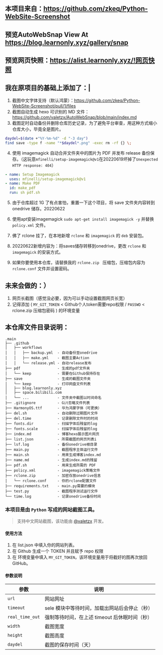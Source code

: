 ## 本项目来自：https://github.com/zkeq/Python-WebSite-Screenshot

## 预览AutoWebSnap View At https://blog.learnonly.xyz/gallery/snap

## 预览网页快照：https://alist.learnonly.xyz/!网页快照

## 我在原项目的基础上添加了：|

 1. 截图中文字体支持（默认鸿蒙）：https://github.com/zkeq/Python-WebSite-Screenshot/pull/1/files
 2. 截图自动生成 hexo 可识别的 MD 文件：https://github.com/valetzx/AutoWebSnap/blob/main/index.md
 3. 截图定时自动备份并删除仓库历史记录，为了避免平台审查，用这种方式缩小仓库大小，毕竟全是图片。
 
 ```bash
 daydel=$(date +"%Y-%m-%d" -d "-3 day")
 find save -type f -name "*$daydel*.png" -exec rm -rf {} \; 
 ```
 
 4. 使用 imagemagick 自动合并文件夹中的图片为 PDF 并发布 release 备份保存。（这玩意`mfinelli/setup-imagemagick@v1`在20220619坏掉了`Unexpected HTTP response: 404`）
 
 ```yml
 - name: Setup Imagemagick
   uses: mfinelli/setup-imagemagick@v1
 - name: Make PDF
   id: make_pdf
   run: sh pdf.sh
 ```

5. 由于仓库超过 1G 了有点害怕，重置一下这个项目，将 save 文件夹内容转到 onedrive 储存。20220622

6. 使用apt安装imagemagick `sudo apt-get install imagemagick -y` 并替换 `policy.xml` 文件。

7. 佛了 rclone 挂了，在本地新增 `rclone` 和 `imagemagick` 的 `deb` 安装包。

8. 20220622新增内容为：将saves储存转移到onedrive，更改 `rclone` 和 `imagemagick` 的安装方式。

9. 如果你要使用本仓库，请替换我的 `rclone.zip ` 压缩包，压缩包内容为 `rclone.conf` 文件并设置密码。

## 未来会做的：）

 1. 网页长截图（感觉没必要，因为可以手动设置截图网页长宽）
 2. 记得添加 ( `MY_GIT_TOKEN` < Github个人token需要repo权限 / `PASSWD` < rclone.zip 压缩包密码 ) 的环境变量

## 本仓库文件目录说明：

```
.main
├── .github
│   ├── workflows
│   │   ├── backup.yml  - 自动备份至onedrive
│   │   ├── make.yml    - 截图主要Action
│   │   └── release.yml - 自动release发布
├── pdf                 - 生成的pdf文件夹
│   └── keep            - 需要在Github保持存在
├── save                - 生成的截图文件夹
│   └── keep            - 打印网盘文件列表
│   ├── blog.learnonly.xyz
│   ├── space.bilibili.com
│   └── ...             - 文件夹中截图以时间命名
├── .gitignore          - Git忽略文件列表
├── HarmonyOS.ttf       - 华为鸿蒙字体（可更换）
├── del.sh              - 自动删除过期图片文件
├── del.time            - 记录删除文件时的时间
├── fonts.dir           - 扫描字体后残留的log
├── fonts.scale         - 扫描字体后残留的log
├── index.md            - 博客hexo展示图片网页
├── list.json           - 所需截图的网页列表i
├── lsf.log             - 备份onedrive根目录
├── main.py             - 截图程序主体运行文件
├── main.sh             - 用来生成博客index.md
├── name.md             - 生成index.md的残留
├── pdf.sh              - 用来生成所需的 PDF 
├── policy.xml          - imagemagick策略文件
├── rclone.zip          - 加密存放onedrive信息
│   └── rclone.conf     - 你的rclone配置文件
├── requirements.txt    - main.py需要的模块
├── test.py             - 截图程序测试运行文件
└── time.log            - 记录onedrive备份时间
```

### 本项目是由 `Python` 写成的网站截图工具。

> 支持中文网站截图，该功能由 [@valetzx](https://github.com/zkeq/Python-WebSite-Screenshot/pull/1) 开发。

#### 使用方法

1. 在 list.json 中填入你的网站列表。
2. 在 Github 生成一个 TOKEN 并且赋予 repo 权限
3. 在 环境变量中填入 `MY_GIT_TOKEN`，该环境变量用于将截好的图再次放回 GitHub。

#### 参数说明

| 参数 | 说明 |
| --- | --- |
| `url` | 网站网址 |
| `timeout` | sele 模块中等待时间，加载出网站后会停止（秒） |
| `real_time_out` | 强制等待时间，在上述 timeout 后休眠时间（秒） |
| `width` | 截图宽度 |
| `height` | 截图高度 |
| `daydel` | 截图的保存时间（天） |
